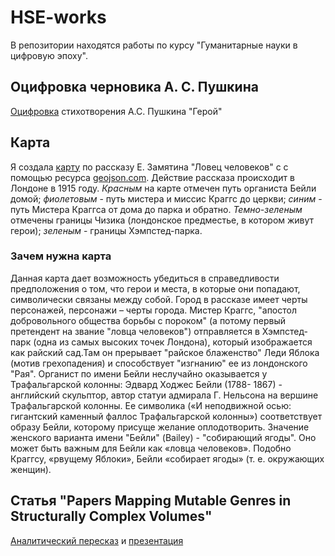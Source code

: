 # HSE-works
В репозитории находятся работы по курсу "Гуманитарные науки в цифровую эпоху".
## Оцифровка черновика А. С. Пушкина
[Оцифровка](https://github.com/Maria-AL/HSE-works/blob/master/Автограф%20стихотворения_Герой.xml) стихотворения А.С. Пушкина "Герой" 
## Карта
Я создала [карту](https://github.com/Maria-AL/HSE-works/blob/master/map-2.geojson) по рассказу Е. Замятина "Ловец человеков" c с помощью ресурса [geojson.com](http://geojson.io/#map=2/20.0/-0.2). Действие рассказа происходит в Лондоне в 1915 году. *Красным* на карте отмечен путь органиста Бейли домой; *фиолетовым* - путь мистера и миссис Краггс до церкви; *синим* - путь Мистера Краггса от дома до парка и обратно. *Темно-зеленым* отмечены границы Чизика (лондонское предместье, в котором живут герои); *зеленым* - границы Хэмпстед-парка. 
### Зачем нужна карта
Данная карта дает возможность убедиться в справедливости предположения о том, что герои и места, в которые они попадают, символически связаны между собой. Город в рассказе имеет черты персонажей, персонажи – черты города. Мистер Краггс, "апостол добровольного общества борьбы с пороком" (а потому первый претендент на звание "ловца человеков") отправляется в Хэмпстед-парк (одна из самых высоких точек Лондона), который изображается как райский сад.Там он прерывает "райское блаженство" Леди Яблока (мотив грехопадения) и способствует "изгнанию" ее из лондонского "Рая". Органист по имени Бейли неслучайно оказывается у Трафальгарской колонны: Эдвард Ходжес Бейли (1788- 1867) - английский скульптор, автор статуи адмирала Г. Нельсона на вершине Трафальгарской колонны. Ее символика («И неподвижной осью: гигантский каменный фаллос Трафальгарской колонны») соответствует образу Бейли, которому присуще желание оплодотворить. Значение женского варианта имени "Бейли" (Bailey) - "собирающий  ягоды". Оно может быть важным для Бейли как  «ловца человеков». Подобно Краггсу, «рвущему Яблоки», Бейли «собирает ягоды» (т. е. окружающих женщин).
## Статья "Papers Mapping Mutable Genres in Structurally Complex Volumes"
[Аналитический пересказ](https://github.com/Maria-AL/HSE-works/blob/master/Papers%20Mapping%20Mutable%20Genres%20in%20Structurally%20Complex%20Volumes_пересказ.pdf) и [презентация](https://github.com/Maria-AL/HSE-works/blob/master/Papers%20Mapping%20Mutable%20Genres%20in%20Structurally%20Complex%20Volumes.pptx) 

